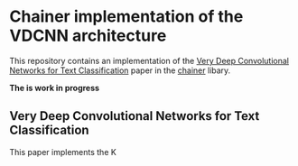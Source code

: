 # Chainer implementation of the VDCNN architecture 
This repository contains an implementation of the [Very Deep Convolutional Networks
for Text Classification](https://arxiv.org/pdf/1606.01781.pdf) paper in the [chainer](https://chainer.org/) libary. 

**The is work in progress**

## Very Deep Convolutional Networks for Text Classification
This paper implements the K
